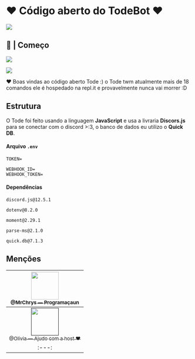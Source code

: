 # :heart: Código aberto do TodeBot :heart:

![](https://cdn.discordapp.com/attachments/803279486736007218/823569416960344076/1616424627836.png)

## :beginner: **|** Começo

<p href="https://www.paypal.com/donate?business=Q42GSMPX9FXJJ&item_name=Ajudar+a+host+do+bot+Tode&currency_code=BRL"><img src="https://img.shields.io/badge/Doar-Paypal-320ff.svg"></p>
<p href="https://twitter.com/ChrysthopherKh1"><img src="https://shields.io/twitter/follow/ChrysthopherKh1?label=Seguir"></p>

:heart: Boas vindas ao código aberto Tode :)
o Tode twm atualmente mais de 18 comandos
ele é hospedado na repl.it e provavelmente nunca vai morrer :D

## Estrutura

O Tode foi feito usando a linguagem **JavaScript** e usa a livraria **Discors.js** para se conectar com o discord >:3, o banco de dados eu utilizo o **Quick DB**.

#### **Arquivo** `.env`
```
TOKEN=

WEBHOOK_ID=
WEBHOOK_TOKEN=
```

#### Dependências
`discord.js@12.5.1`

`dotenv@8.2.0`

`moment@2.29.1`

`parse-ms@2.1.0`

`quick.db@7.1.3`

## Menções
| [<img src="https://cdn.discordapp.com/avatars/334740922891894795/98ea08fecf7190de46783f4ba53f618d.webp" width="75"><br><sub>@MrChrys — Programaçaun</sub>](https://github.com/MrChrys) |
| :---: |
| [<img src="https://cdn.discordapp.com/avatars/398220124102066177/57293501700ec791695ddc0c0e96bebd.webp" width="75"><br><sub>@Olivia — Ajudo com a host :heart:</sub>]() |
| :---: |